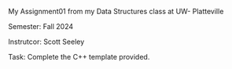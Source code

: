 My Assignment01 from my Data Structures class at UW- Platteville

Semester: Fall 2024

Instrutcor: Scott Seeley

Task: Complete the C++ template provided.
